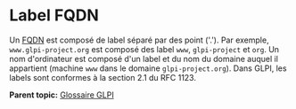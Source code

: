 Label FQDN
==========

Un [FQDN](fqdn.html) est composé de label séparé par des point ('.').
Par exemple, `www.glpi-project.org` est composé des label `www`,
`glpi-project` et `org`. Un nom d'ordinateur est composé d'un label et
du nom du domaine auquel il appartient (machine `www` dans le domaine
`glpi-project.org`). Dans GLPI, les labels sont conformes à la section
2.1 du RFC 1123.

**Parent topic:** [Glossaire GLPI](../../glpi/glossary.html)
